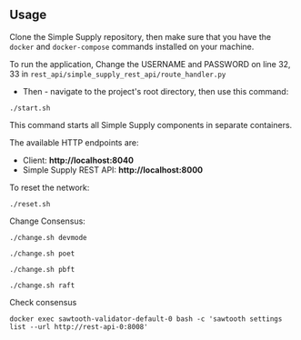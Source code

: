 
## Usage


Clone the Simple Supply repository, then make sure that you have the `docker`
and `docker-compose` commands installed on your machine.

To run the application, 
Change the USERNAME and PASSWORD on line 32, 33
in `rest_api/simple_supply_rest_api/route_handler.py`
- Then - 
navigate to the project's root directory, then use
this command:

```
./start.sh
```

This command starts all Simple Supply components in separate containers.

The available HTTP endpoints are:
- Client: **http://localhost:8040**
- Simple Supply REST API: **http://localhost:8000**

To reset the network:

```
./reset.sh
```

Change Consensus:

```
./change.sh devmode

./change.sh poet

./change.sh pbft

./change.sh raft
```

Check consensus

```
docker exec sawtooth-validator-default-0 bash -c 'sawtooth settings list --url http://rest-api-0:8008'
```